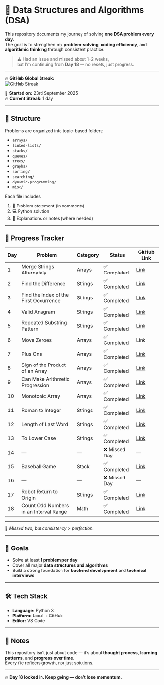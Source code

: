 # 🧠 Data Structures and Algorithms (DSA)

This repository documents my journey of solving **one DSA problem every day**.  
The goal is to strengthen my **problem-solving**, **coding efficiency**, and **algorithmic thinking** through consistent practice.

> ⚠️ Had an issue and missed about 1–2 weeks,  
> but I’m continuing from **Day 18** — no resets, just progress.

---

🔥 **GitHub Global Streak:**  
![GitHub Streak](https://streak-stats.demolab.com?user=Mortoti&theme=dark&hide_border=true)

📅 **Started on:** 23rd September 2025  
🔥 **Current Streak:** 1 day  

---

## 📁 Structure

Problems are organized into topic-based folders:
- `arrays/`
- `linked-lists/`
- `stacks/`
- `queues/`
- `trees/`
- `graphs/`
- `sorting/`
- `searching/`
- `dynamic-programming/`
- `misc/`

Each file includes:
1. 🧩 Problem statement (in comments)  
2. 💻 Python solution  
3. 📝 Explanations or notes (where needed)

---

## 🚀 Progress Tracker

| Day | Problem                                | Category | Status        | GitHub Link                                                   |
|-----|-----------------------------------------|-----------|----------------|--------------------------------------------------------------|
| 1   | Merge Strings Alternately               | Arrays    | ✅ Completed  | [Link](arrays-and-strings/merge-strings-alternately.py)      |
| 2   | Find the Difference                     | Strings   | ✅ Completed  | [Link](arrays-and-strings/find-the-difference.py)            |
| 3   | Find the Index of the First Occurrence  | Strings   | ✅ Completed  | [Link](arrays-and-strings/index-of-first-occurrence.py)      |
| 4   | Valid Anagram                           | Strings   | ✅ Completed  | [Link](arrays-and-strings/valid-anagram.py)                  |
| 5   | Repeated Substring Pattern              | Strings   | ✅ Completed  | [Link](arrays-and-strings/repeated-substring-pattern.py)     |
| 6   | Move Zeroes                             | Arrays    | ✅ Completed  | [Link](arrays-and-strings/move-zeroes.py)                    |
| 7   | Plus One                                | Arrays    | ✅ Completed  | [Link](arrays-and-strings/plus-one.py)                       |
| 8   | Sign of the Product of an Array         | Arrays    | ✅ Completed  | [Link](arrays-and-strings/sign-of-the-product-of-an-array.py)|
| 9   | Can Make Arithmetic Progression         | Arrays    | ✅ Completed  | [Link](arrays-and-strings/can-make-arithmetic-progression.py)|
| 10  | Monotonic Array                         | Arrays    | ✅ Completed  | [Link](arrays-and-strings/monotonic-array.py)                |
| 11  | Roman to Integer                        | Strings   | ✅ Completed  | [Link](arrays-and-strings/roman-to-integer.py)               |
| 12  | Length of Last Word                     | Strings   | ✅ Completed  | [Link](arrays-and-strings/length-of-last-word.py)            |
| 13  | To Lower Case                           | Strings   | ✅ Completed  | [Link](arrays-and-strings/to-lower-case.py)                  |
| 14  | —                                       | —         | ❌ Missed Day | —                                                            |
| 15  | Baseball Game                           | Stack     | ✅ Completed  | [Link](arrays-and-strings/baseball-game.py)                  |
| 16  | —                                       | —         | ❌ Missed Day | —                                                            |
| 17  | Robot Return to Origin                  | Strings   | ✅ Completed  | [Link](arrays-and-strings/robot-return-to-origin.py)         |
| 18  | Count Odd Numbers in an Interval Range  | Math      | ✅ Completed  | [Link](arrays-and-strings/count-odd-numbers-in-an-interval-range.py)       |

---

💪 *Missed two, but consistency > perfection.*

---

## 🎯 Goals
- Solve at least **1 problem per day**  
- Cover all major **data structures and algorithms**  
- Build a strong foundation for **backend development** and **technical interviews**

---

## 🛠️ Tech Stack
- **Language:** Python 3  
- **Platform:** Local + GitHub  
- **Editor:** VS Code  

---

## 🧭 Notes
This repository isn’t just about code — it’s about **thought process**, **learning patterns**, and **progress over time**.  
Every file reflects growth, not just solutions.

---

🔥 **Day 18 locked in. Keep going — don’t lose momentum.**
